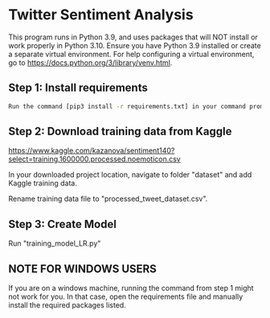 # Twitter Sentiment Analysis 

This program runs in Python 3.9, and uses packages that will NOT install or work properly in Python 3.10. Ensure you have Python 3.9 installed or create a separate virtual environment. For help configuring a virtual environment, go to https://docs.python.org/3/library/venv.html.

## Step 1:  Install requirements
```bash
Run the command [pip3 install -r requirements.txt] in your command prompt.
```

## Step 2: Download training data from Kaggle

https://www.kaggle.com/kazanova/sentiment140?select=training.1600000.processed.noemoticon.csv

In your downloaded project location, navigate to folder "dataset" and add Kaggle training data.

Rename training data file to "processed_tweet_dataset.csv".

## Step 3: Create Model

Run "training_model_LR.py"


## NOTE FOR WINDOWS USERS
If you are on a windows machine, running the command from step 1 might not work for you. In that case, open the requirements file and manually install the required packages listed. 

